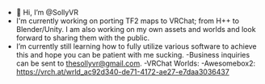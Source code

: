 - 👋 Hi, I’m @SollyVR
- I'm currently working on porting TF2 maps to VRChat; from H++ to Blender/Unity. I am also working on my own assets and worlds and look forward to sharing them with the public.
- I’m currently still learning how to fully utilize various software to achieve this and hope you can be patient with me sucking.
-Business inquiries can be sent to thesollyvr@gmail.com.
-VRChat Worlds:
-Awesomebox2: https://vrch.at/wrld_ac92d340-de71-4172-ae27-e7daa3036437

<!---
SollyVR/SollyVR is a ✨ special ✨ repository because its `README.md` (this file) appears on your GitHub profile.
You can click the Preview link to take a look at your changes.
--->
